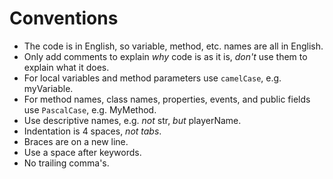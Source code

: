 # Conventions
- The code is in English, so variable, method, etc. names are all in English.
- Only add comments to explain _why_ code is as it is, _don't_ use them to explain what it does.
- For local variables and method parameters use ```camelCase```, e.g. myVariable.
- For method names, class names, properties, events, and public fields use ```PascalCase```, e.g. MyMethod.
- Use descriptive names, e.g. _not_ str, _but_ playerName.
- Indentation is 4 spaces, _not tabs_.
- Braces are on a new line.
- Use a space after keywords.
- No trailing comma's.

